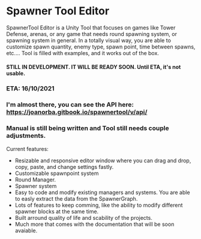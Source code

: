 # Spawner Tool Editor

SpawnerTool Editor is a Unity Tool that focuses on games like Tower Defense, arenas, or any game that needs round spawning system, or spawning system in general. In a totally visual way, you are able to customize spawn quantity, enemy type, spawn point, time between spawns, etc.... Tool is filled with examples, and it works out of the box.

#### STILL IN DEVELOPMENT. IT WILL BE READY SOON. Until ETA, it's not usable.

### ETA: 16/10/2021

### I'm almost there, you can see the API here: https://joanorba.gitbook.io/spawnertool/v/api/ 
### Manual is still being written and Tool still needs couple adjustments.


Current features:
- Resizable and responsive editor window where you can drag and drop, copy, paste, and change settings fastly.
- Customizable spawnpoint system
- Round Manager.
- Spawner system
- Easy to code and modify existing managers and systems. You are able to easly extract the data from the SpawnerGraph.
- Lots of features to keep comming, like the ability to modify different spawner blocks at the same time.
- Built arround quality of life and scability of the projects.
- Much more that comes with the documentation that will be soon avaiable.
